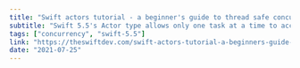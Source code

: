 ```yaml
---
title: "Swift actors tutorial - a beginner's guide to thread safe concurrency"
subtitle: "Swift 5.5's Actor type allows only one task at a time to access its mutable state, making it safe for use by concurrently executing tasks. Here, Tibor Bödecs from The Swift Dev teaches us how to use this new type to protect our applications from unwanted data-races and memory issues."
tags: ["concurrency", "swift-5.5"]
link: "https://theswiftdev.com/swift-actors-tutorial-a-beginners-guide-to-thread-safe-concurrency/"
date: "2021-07-25"
---
```


